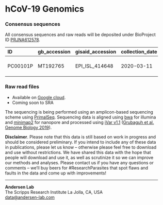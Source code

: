 # hCoV-19 Genomics

### Consensus sequences

All consensus sequences and raw reads will be deposited under BioProject ID [PRJNA612578](https://www.ncbi.nlm.nih.gov/bioproject/612578).

|ID|gb\_accession|gisaid\_accession|collection\_date|location|FIPS|percent_coverage|avg\_depth|
|:--|:--|:--|:--|:--|:--|:--|:--|
|PC00101P|MT192765|EPI\_ISL\_414648|2020-03-11|San Diego county|06073|99.7525|3516.14|

### Raw read files

* Available on [Google cloud](https://console.cloud.google.com/storage/browser/andersen-lab_hcov-19-genomics).
* Coming soon to SRA

The sequencing is being performed using an amplicon-based sequencing scheme using [PrimalSeq](https://www.nature.com/articles/nprot.2017.066). Sequencing data is aligned using [bwa](https://github.com/lh3/bwa) for illumina and [minimap2](https://github.com/lh3/minimap2) for nanopore and processed using [iVar v1.1](https://github.com/andersen-lab/ivar) ([Grubaguh et al. Genome Biology 2019](https://genomebiology.biomedcentral.com/articles/10.1186/s13059-018-1618-7)).

**Disclaimer**. Please note that this data is still based on work in progress and should be considered preliminary. If you intend to include any of these data in publications, please let us know – otherwise please feel free to download and use without restrictions. We have shared this data with the hope that people will download and use it, as well as scrutinize it so we can improve our methods and analyses. Please contact us if you have any questions or comments – we’ll buy beers for #ResearchParasites that spot flaws and faults in the data and come up with improvements!

---
**Andersen Lab**  
The Scripps Research Institute
La Jolla, CA, USA  
[data@andersen-lab.com](mailto:data@andersen-lab.com)
